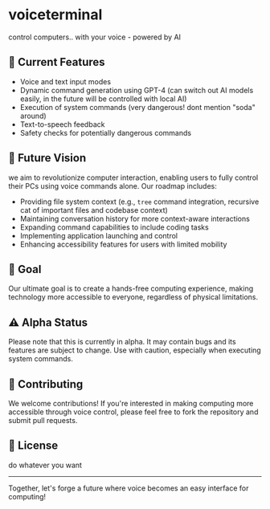 # voiceterminal
control computers.. with your voice - powered by AI

## 🚀 Current Features

- Voice and text input modes
- Dynamic command generation using GPT-4 (can switch out AI models easily, in the future will be controlled with local AI)
- Execution of system commands (very dangerous! dont mention "soda" around)
- Text-to-speech feedback 
- Safety checks for potentially dangerous commands

## 🔮 Future Vision

we aim to revolutionize computer interaction, enabling users to fully control their PCs using voice commands alone. Our roadmap includes:

- Providing file system context (e.g., `tree` command integration, recursive cat of important files and codebase context)
- Maintaining conversation history for more context-aware interactions
- Expanding command capabilities to include coding tasks
- Implementing application launching and control
- Enhancing accessibility features for users with limited mobility

## 🎯 Goal

Our ultimate goal is to create a hands-free computing experience, making technology more accessible to everyone, regardless of physical limitations.

## ⚠️ Alpha Status

Please note that this is currently in alpha. It may contain bugs and its features are subject to change. Use with caution, especially when executing system commands.

## 🤝 Contributing

We welcome contributions! If you're interested in making computing more accessible through voice control, please feel free to fork the repository and submit pull requests.

## 📜 License

do whatever you want

---

Together, let's forge a future where voice becomes an easy interface for computing!
